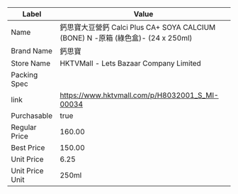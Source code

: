 | Label           | Value                                                                 |
| --------------- | --------------------------------------------------------------------- |
| Name            | 鈣思寶大豆營鈣 Calci Plus CA+ SOYA CALCIUM (BONE) N -原箱 (綠色盒)-  (24 x 250ml) |
| Brand Name      | 鈣思寶                                                                   |
| Store Name      | HKTVMall - Lets Bazaar Company Limited                                |
| Packing Spec    |                                                                       |
| link            | https://www.hktvmall.com/p/H8032001_S_MI-00034                        |
| Purchasable     | true                                                                  |
| Regular Price   | 160.00                                                                |
| Best Price      | 150.00                                                                |
| Unit Price      | 6.25                                                                  |
| Unit Price Unit | 250ml                                                                 |
